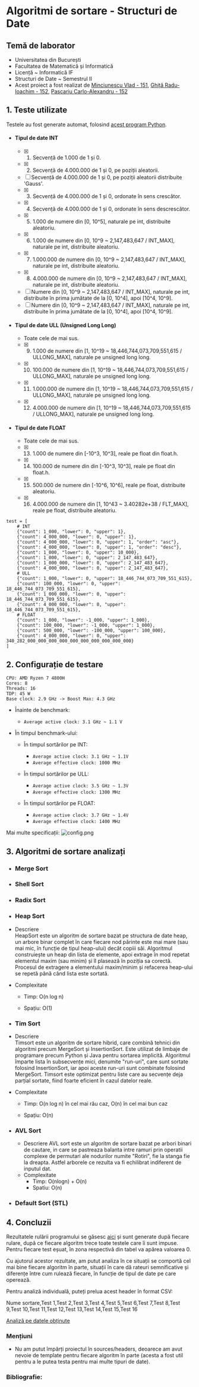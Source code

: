 
# Algoritmi de sortare - Structuri de Date

## **Temă de laborator**
- Universitatea din București
- Facultatea de Matematică și Informatică
- Licență ~ Informatică IF
- Structuri de Date ~ Semestrul II
- Acest proiect a fost realizat de [Minciunescu Vlad - 151](https://github.com/vlaxcs/), [Ghiță Radu-Ioachim - 152](https://github.com/KoNickss), [Pascariu Carlo-Alexandru - 152](https://github.com/alexandrucarlo)

## 1. Teste utilizate

Testele au fost generate automat, folosind [acest program Python](./cmake-build-debug/Generator/gen.py).

- #### Tipul de date INT
  - [x] 1. Secvență de 1.000 de 1 și 0.
  - [x] 2. Secvență de 4.000.000 de 1 și 0, pe poziții aleatorii.
  - [ ] Secvență de 4.000.000 de 1 și 0, pe poziții aleatorii distribuite 'Gauss'.
  - [x] 3. Secvență de 4.000.000 de 1 și 0, ordonate în sens crescător.
  - [x] 4. Secvență de 4.000.000 de 1 și 0, ordonate în sens descrescător.
  - [x] 5. 1.000 de numere din [0, 10^5], naturale pe int, distribuite aleatoriu.
  - [x] 6. 1.000 de numere din [0, 10^9 ~ 2,147,483,647 / INT_MAX], naturale pe int, distribuite aleatoriu.
  - [x] 7. 1.000.000 de numere din [0, 10^9 ~ 2,147,483,647 / INT_MAX], naturale pe int, distribuite aleatoriu.
  - [x] 8. 4.000.000 de numere din [0, 10^9 ~ 2,147,483,647 / INT_MAX], naturale pe int, distribuite aleatoriu.
  - [ ] Numere din [0, 10^9 ~ 2,147,483,647 / INT_MAX], naturale pe int, distribuite în prima jumătate de la [0, 10^4], apoi [10^4, 10^9].
  - [ ] Numere din [0, 10^9 ~ 2,147,483,647 / INT_MAX], naturale pe int, distribuite în prima jumătate de la [0, 10^4], apoi [10^4, 10^9].

- #### Tipul de date ULL (Unsigned Long Long)
  - Toate cele de mai sus.
  - [x] 9. 1.000 de numere din [1, 10^19 ~ 18,446,744,073,709,551,615 / ULLONG_MAX], naturale pe unsigned long long.
  - [x] 10. 100.000 de numere din [1, 10^19 ~ 18,446,744,073,709,551,615 / ULLONG_MAX], naturale pe unsigned long long.
  - [x] 11. 1.000.000 de numere din [1, 10^19 ~ 18,446,744,073,709,551,615 / ULLONG_MAX], naturale pe unsigned long long.
  - [x] 12. 4.000.000 de numere din [1, 10^19 ~ 18,446,744,073,709,551,615 / ULLONG_MAX], naturale pe unsigned long long.

- #### Tipul de date FLOAT
  - Toate cele de mai sus.
  - [x] 13. 1.000 de numere din [-10^3, 10^3], reale pe float din float.h.
  - [x] 14. 100.000 de numere din din [-10^3, 10^3], reale pe float din float.h.
  - [x] 15. 500.000 de numere din [-10^6, 10^6], reale pe float, distribuite aleatoriu.
  - [x] 16. 4.000.000 de numere din [1, 10^43 ~ 3.40282e+38 / FLT_MAX], reale pe float, distribuite aleatoriu.

```
test = [
    # INT
    {"count": 1_000, "lower": 0, "upper": 1},
    {"count": 4_000_000, "lower": 0, "upper": 1},
    {"count": 4_000_000, "lower": 0, "upper": 1, "order": "asc"},
    {"count": 4_000_000, "lower": 0, "upper": 1, "order": "desc"},
    {"count": 1_000, "lower": 0, "upper": 10_000},
    {"count": 1_000, "lower": 0, "upper": 2_147_483_647},
    {"count": 1_000_000, "lower": 0, "upper": 2_147_483_647},
    {"count": 4_000_000, "lower": 0, "upper": 2_147_483_647},
    # ULL
    {"count": 1_000, "lower": 0, "upper": 18_446_744_073_709_551_615},
    {"count": 100_000, "lower": 0, "upper": 18_446_744_073_709_551_615},
    {"count": 1_000_000, "lower": 0, "upper": 18_446_744_073_709_551_615},
    {"count": 4_000_000, "lower": 0, "upper": 18_446_744_073_709_551_615},
    # FLOAT
    {"count": 1_000, "lower": -1_000, "upper": 1_000},
    {"count": 100_000, "lower": -1_000, "upper": 1_000},
    {"count": 500_000, "lower": -100_000, "upper": 100_000},
    {"count": 4_000_000, "lower": 0, "upper": 340_282_000_000_000_000_000_000_000_000_000_000}
]
```

## 2. Configurație de testare

```
CPU: AMD Ryzen 7 4800H
Cores: 8
Threads: 16
TDP: 45 W
Base clock: 2.9 GHz -> Boost Max: 4.3 GHz
```

- Înainte de benchmark:
  - `Average active clock: 3.1 GHz ~ 1.1 V`

- În timpul benchmark-ului:
  - În timpul sortărilor pe INT:
    - `Average active clock: 3.1 GHz ~ 1.1V`
    - `Average effective clock: 1000 MHz`

  - În timpul sortărilor pe ULL:
    - `Average active clock: 3.5 GHz ~ 1.3V`
    - `Average effective clock: 1300 MHz`

  - În timpul sortărilor pe FLOAT:
    - `Average active clock: 3.7 GHz ~ 1.4V`
    - `Average effective clock: 1400 MHz`

Mai multe specificații:
![config.png](config.png)

## 3. Algoritmi de sortare analizați

- ### Merge Sort

- ### Shell Sort

- ### Radix Sort

- ### Heap Sort
-   Descriere  
    HeapSort este un algoritm de sortare bazat pe structura de date heap, un arbore binar complet în care fiecare nod părinte este mai mare (sau mai mic, în funcție de tipul heap-ului) decât copiii săi. Algoritmul construiește un heap din lista de elemente, apoi extrage în mod repetat elementul maxim (sau minim) și îl plasează în poziția sa corectă. Procesul de extragere a elementului maxim/minim și refacerea heap-ului se repetă până când lista este sortată.
    
-   Complexitate
    
    -   Timp: O(n log n)
        
    -   Spațiu: O(1)

- ### Tim Sort
-   Descriere  
    Timsort este un algoritm de sortare hibrid, care combină tehnici din algoritmi precum MergeSort și InsertionSort. Este utilizat de limbaje de programare precum Python și Java pentru sortarea implicită. Algoritmul împarte lista în subsecvențe mici, denumite "run-uri", care sunt sortate folosind InsertionSort, iar apoi aceste run-uri sunt combinate folosind MergeSort. Timsort este optimizat pentru liste care au secvențe deja parțial sortate, fiind foarte eficient în cazul datelor reale.
    
-   Complexitate
    
    -   Timp: O(n log n) în cel mai rău caz, O(n) în cel mai bun caz
        
    -   Spațiu: O(n)

- ### AVL Sort
  - Descriere 
AVL sort este un algoritm de sortare bazat pe arbori binari de cautare, in care se pastreaza balanta intre ramuri prin operatii complexe de permutari ale nodurilor numite "Rotiri", fie la stanga fie la dreapta. Astfel arborele ce rezulta va fi echilibrat indiferent de inputul dat.
  - Complexitate
	   - Timp: O(nlogn) + O(n)
	   - Spatiu: O(n) 
- ### Default Sort (STL)
	

## 4. Concluzii

Rezultatele rulării programului se găsesc [aici](./cmake-build-debug/Results/stats.csv) și sunt generate după fiecare rulare, după ce fiecare algoritm trece toate testele care îi sunt impuse. Pentru fiecare test eșuat, în zona respectivă din tabel va apărea valoarea 0.

Cu ajutorul acestor rezultate, am putut analiza în ce situații se comportă cel mai bine fiecare algoritm în parte, situații în care dă rateuri semnificative și diferențe între cum rulează fiecare, în funcție de tipul de date pe care operează.

Pentru analiză individuală, puteți prelua acest header în format CSV:

Nume sortare,Test 1,Test 2,Test 3,Test 4,Test 5,Test 6,Test 7,Test 8,Test 9,Test 10,Test 11,Test 12,Test 13,Test 14,Test 15,Test 16

[Analiză pe datele obținute](https://docs.google.com/spreadsheets/d/1XdGlZTay1lB6k2WAH3y66sNtS-324AQD3hbpKgi33Xw/edit?usp=sharing)

### Mențiuni
- Nu am putut împărți proiectul în sources/headers, deoarece am avut nevoie de template pentru fiecare algoritm în parte (acesta a fost util pentru a le putea testa pentru mai multe tipuri de date).

### Bibliografie:
[^1]: [Heapsort - Brilliant](https://brilliant.org/wiki/heap-sort/)
[^2]: [Heapsort - Programiz](https://www.programiz.com/dsa/heap-sort)
[^3]: [AVL Sort - MCGILL CS](https://www.cs.mcgill.ca/~jeromew/COMP251material/COMP251_Lecture4_W2017.pdf)
[^4]: [AVL Sort - MIT](https://ocw.mit.edu/courses/6-006-introduction-to-algorithms-fall-2011/83cdd705cd418d10d9769b741e34a2b8_MIT6_006F11_lec06.pdf)
